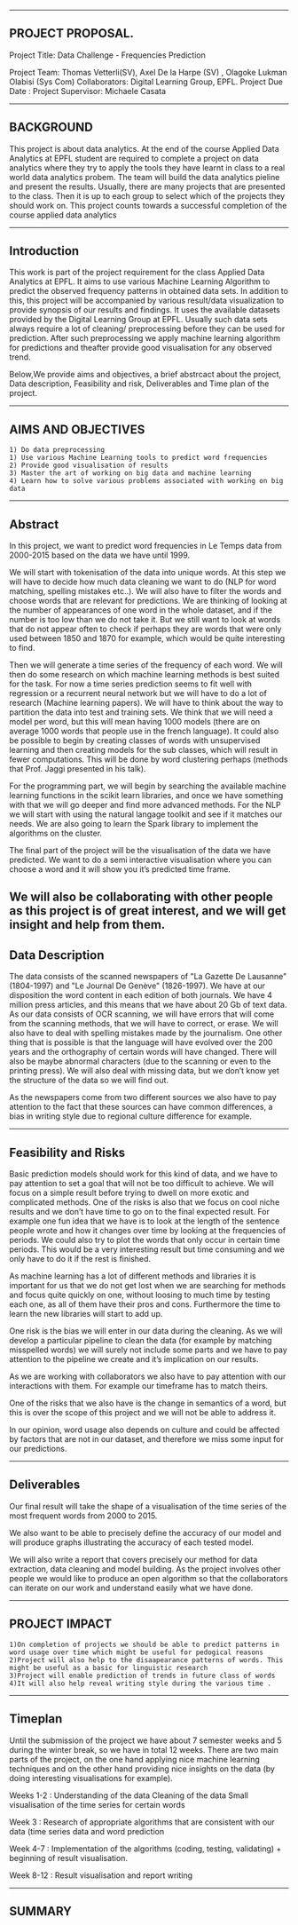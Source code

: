 
---------------------------------------------------------------------------------------------------------------------------
PROJECT PROPOSAL.
---------------------------------------------------------------------------------------------------------------------------

Project Title: Data Challenge - Frequencies Prediction

Project Team: 		Thomas Vetterli(SV), Axel De la Harpe (SV) , Olagoke Lukman Olabisi (Sys Com)
Collaborators: 		Digital  Learning Group, EPFL.
Project Due  Date :
Project Supervisor:	Michaele Casata


---------------------------------------------------------------------------------------------------------------------------
BACKGROUND
-----------------------------------------------------------------------------------------------------------------------------
This project is about data analytics. At the end of the course Applied Data Analytics at EPFL student are required to complete a project on data analytics where they try to apply the tools they have learnt in class to a real world data analytics probem. The team will build the data analytics pieline and present the results. Usually, there are many projects that are presented to the class. Then it is up to each group to select which of the projects they should work on.
This project counts towards a successful completion of the course applied data analytics

---------------------------------------------------------------------------------------------------------------------------
Introduction
-----------------------------------------------------------------------------------------------------------------------------
This work is part of the project requirement for the class Applied Data Analytics at EPFL. It aims to use various Machine Learning Algorithm to predict the observed  frequency patterns in obtained data sets. In addition to this, this project will be accompanied by various result/data visualization  to provide synopsis of our results and findings.
It uses the available datasets provided by the Digital Learning Group at  EPFL. Usually such data sets always require a lot of cleaning/ preprocessing before they can be used for prediction. After such preprocessing we apply machine learning algorithm for predictions and theafter provide good visualisation for any observed trend.

Below,We provide aims and objectives, a brief abstrcact about the project, Data description, Feasibility and risk, Deliverables and Time plan of the project. 

---------------------------------------------------------------------------------------------------------------------------
AIMS AND OBJECTIVES
-----------------------------------------------------------------------------------------------------------------------------

	1) Do data preprocessing
	1) Use various Machine Learning tools to predict word frequencies
	2) Provide good visualisation of results
	3) Master the art of working on big data and machine learning
	4) Learn how to solve various problems associated with working on big data

---------------------------------------------------------------------------------------------------------------------------
Abstract
-----------------------------------------------------------------------------------------------------------------------------

In this project, we want to predict word frequencies in Le Temps data from 2000-2015 based on the data we have until 1999. 

We will start with tokenisation of the data into unique words. At this step we will have to decide how much data cleaning we want to do (NLP for word matching, spelling mistakes etc..). We will also have to filter the words and choose words that are relevant for predictions. We are thinking of looking at the number of appearances of one word in the whole dataset, and if the number is too low than we do not take it. But we still want to look at words that do not appear often to check if perhaps they are words that were only used between 1850 and 1870 for example, which would be quite interesting to find.

Then we will generate a time series of the frequency of each word. We will then do some research on which machine learning methods is best suited for the task. For now a time series prediction seems to fit well with regression or a recurrent neural network but we will have to do a lot of research (Machine learning papers). We will have to think about the way to partition the data into test and training sets. We think that we will need a model per word, but this will mean having 1000 models (there are on average 1000 words that people use in the french language). It could also be possible to begin by creating classes of words with unsupervised learning and then creating models for the sub classes, which will result in fewer computations. This will be done by word clustering perhaps (methods that Prof. Jaggi presented in his talk).

For the programming part, we will begin by searching the available machine learning functions in the scikit learn libraries, and once we have something with that we will go deeper and find more advanced methods. For the NLP we will start with using the natural langage toolkit and see if it matches our needs. We are also going to learn the Spark library to implement the algorithms on the cluster.

The final part of the project will be the visualisation of the data we have predicted. We want to do a semi interactive visualisation where you can choose a word and it will show you it’s predicted time frame.

We will also be collaborating with other people as this project is of great interest, and we will get insight and help from them. 
-----------------------------------------------------------------------------------------------------------------------------
Data Description
-----------------------------------------------------------------------------------------------------------------------------

The data consists of the scanned newspapers of "La Gazette De Lausanne" (1804-1997) and "Le Journal De Genève" (1826-1997). We have at our disposition the word content in each edition of both journals. We have 4 million press articles, and this means that we have about 20 Gb of text data. As our data consists of OCR scanning, we will have errors that will come from the scanning methods, that we will have to correct, or erase. We will also have to deal with spelling mistakes made by the journalism. One other thing that is possible is that the language will have evolved over the 200 years and the orthography of certain words will have changed. There will also be maybe abnormal characters (due to the scanning or even to the printing press). We will also deal with missing data, but we don’t know yet the structure of the data so we will find out.

As the newspapers come from two different sources we also have to pay attention to the fact that these sources can have common differences, a bias in writing style due to regional culture difference for example.

-----------------------------------------------------------------------------------------------------------------------------
Feasibility and Risks
-----------------------------------------------------------------------------------------------------------------------------

Basic prediction models should work for this kind of data, and we have to pay attention to set a goal that will not be too difficult to achieve. We will focus on a simple result before trying to dwell on more exotic and complicated methods. One of the risks is also that we focus on cool niche results and we don’t have time to go on to the final expected result. For example one fun idea that we have is to look at the length of the sentence people wrote and how it changes over time by looking at the frequencies of periods. We could also try to plot the words that only occur in certain time periods. This would be a very interesting result but time consuming and we only have to do it if the rest is finished.

As machine learning has a lot of different methods and libraries it is important for us that we do not get lost when we are searching for methods and focus quite quickly on one, without loosing to much time by testing each one, as all of them have their pros and cons. Furthermore the time to learn the new libraries will start to add up.

One risk is the bias we will enter in our data during the cleaning. As we will develop a particular pipeline to clean the data (for example by matching misspelled words) we will surely not include some parts and we have to pay attention to the pipeline we create and it’s implication on our results.

As we are working with collaborators we also have to pay attention with our interactions with them. For example our timeframe has to match theirs.

One of the risks that we also have is the change in semantics of a word, but this is over the scope of this project and we will not be able to address it.

In our opinion, word usage also depends on culture and could be affected by factors that are not in our dataset, and therefore we miss some input for our predictions.

-----------------------------------------------------------------------------------------------------------------------------
Deliverables
-----------------------------------------------------------------------------------------------------------------------------

Our final result will take the shape of a visualisation of the time series of the most frequent words from 2000 to 2015.

We also want to be able to precisely define the accuracy of our model and will produce graphs illustrating the accuracy of each tested model.

We will also write a report that covers precisely our method for data extraction, data cleaning and model building. As the project involves other people we would like to produce an open algorithm so that the collaborators can iterate on our work and understand easily what we have done.

---------------------------------------------------------------------------------------------------------------------------
PROJECT IMPACT
---------------------------------------------------------------------------------------------------------------------------

	1)On completion of projects we should be able to predict patterns in word usage over time which might be useful for pedogical reasons
	2)Project will also help to the disaapearance patterns of words. This might be useful as a basic for linguistic research
	3)Project will enable prediction of trends in future class of words
	4)It will also help reveal writing style during the various time .
-----------------------------------------------------------------------------------------------------------------------------
Timeplan
-----------------------------------------------------------------------------------------------------------------------------

Until the submission of the project we have about 7 semester weeks and 5 during the winter break, so we have in total 12 weeks. There are two main parts of the project, on the one hand applying nice machine learning techniques and on the other hand providing nice insights on the data (by doing interesting visualisations for example).

Weeks 1-2 : Understanding of the data
	    Cleaning of the data
	    Small visualisation of the time series for certain words

Week 3 : Research of appropriate algorithms that are consistent with our data (time series data and word 			    prediction 

Week 4-7 : Implementation of the algorithms (coding, testing, validating) + beginning of result visualisation.

Week 8-12 : Result visualisation and report writing

-----------------------------------------------------------------------------------------------------------------------------
SUMMARY
-----------------------------------------------------------------------------------------------------------------------------











